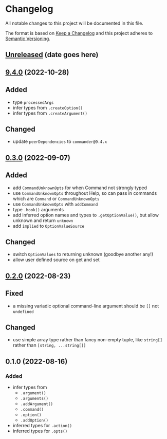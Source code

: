 # Changelog

All notable changes to this project will be documented in this file.

The format is based on [Keep a Changelog](http://keepachangelog.com/en/1.0.0/)
and this project adheres to [Semantic Versioning](http://semver.org/spec/v2.0.0.html).

<!-- markdownlint-disable MD024 -->
<!-- markdownlint-disable MD004 -->

## [Unreleased] (date goes here)

## [9.4.0] (2022-10-28)

## Added

- type `processedArgs`
- infer types from `.createOption()`
- infer types from `.createArgument()`

## Changed

- update `peerDependencies` to `commander@9.4.x`

## [0.3.0] (2022-09-07)

## Added

- add `CommandUnknownOpts` for when Command not strongly typed
- use `CommandUnknownOpts` throughout Help, so can pass in commands which are `Command` or `CommandUnknownOpts`
- use `CommandUnknownOpts` with `addCommand`
- type `.hook()` arguments
- add inferred option names and types to `.getOptionValue()`, but allow unknown and return `unknown`
- add `implied` to `OptionValueSource`

## Changed

- switch `OptionValues` to returning unknown (goodbye another any!)
- allow user defined source on get and set

## [0.2.0] (2022-08-23)

## Fixed

- a missing variadic optional command-line argument should be `[]` not `undefined`

## Changed

- use simple array type rather than fancy non-empty tuple, like `string[]` rather than `[string, ...string[]]`

## 0.1.0 (2022-08-16)

### Added

- infer types from
  - `.argument()`
  - `.arguments()`
  - `.addArgument()`
  - `.command()`
  - `.option()`
  - `.addOption()`
- inferred types for `.action()`
- inferred types for `.opts()`

[Unreleased]: https://github.com/commander-js/extra-typings/compare/main...develop
[9.4.0]: https://github.com/commander-js/extra-typings/compare/v0.3.0...v9.4.0
[0.3.0]: https://github.com/commander-js/extra-typings/compare/v0.2.0...v0.3.0
[0.2.0]: https://github.com/commander-js/extra-typings/compare/v0.1.0...v0.2.0
